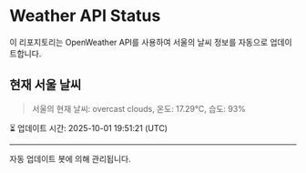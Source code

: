 
# Weather API Status

이 리포지토리는 OpenWeather API를 사용하여 서울의 날씨 정보를 자동으로 업데이트합니다.

## 현재 서울 날씨
> 서울의 현재 날씨: overcast clouds, 온도: 17.29°C, 습도: 93%

⏳ 업데이트 시간: 2025-10-01 19:51:21 (UTC)

---
자동 업데이트 봇에 의해 관리됩니다.
